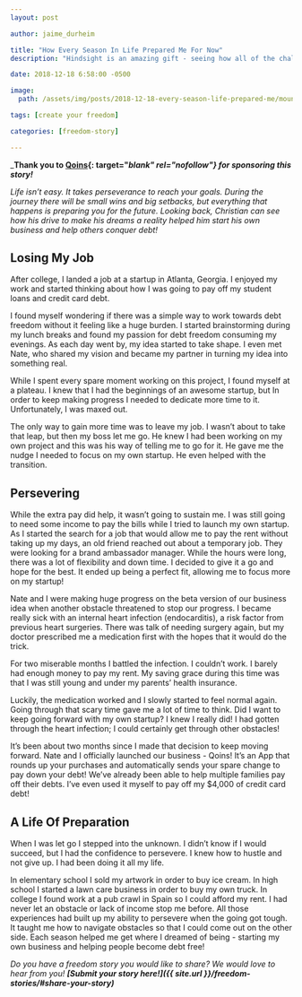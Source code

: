 ```yaml
---
layout: post

author: jaime_durheim

title: "How Every Season In Life Prepared Me For Now"
description: "Hindsight is an amazing gift - seeing how all of the challenges on our journey led us to where we are today. Learn how Christian's journey led him to his dream - where he is right now."

date: 2018-12-18 6:58:00 -0500

image:
  path: /assets/img/posts/2018-12-18-every-season-life-prepared-me/mountain-mist.jpg

tags: [create your freedom]

categories: [freedom-story]

---
```


___Thank you to [Qoins](https://qoins.io/){: target="_blank" rel="nofollow"} for sponsoring this story!___

_Life isn’t easy. It takes perseverance to reach your goals. During the journey there will be small wins and big setbacks, but everything that happens is preparing you for the future. Looking back, Christian can see how his drive to make his dreams a reality helped him start his own business and help others conquer debt!_

## Losing My Job

After college, I landed a job at a startup in Atlanta, Georgia. I enjoyed my work and started thinking about how I was going to pay off my student loans and credit card debt.

I found myself wondering if there was a simple way to work towards debt freedom without it feeling like a huge burden. I started brainstorming during my lunch breaks and found my passion for debt freedom consuming my evenings. As each day went by, my idea started to take shape. I even met Nate, who shared my vision and became my partner in turning my idea into something real.

While I spent every spare moment working on this project, I found myself at a plateau. I knew that I had the beginnings of an awesome startup, but In order to keep making progress I needed to dedicate more time to it. Unfortunately, I was maxed out.

The only way to gain more time was to leave my job. I wasn’t about to take that leap, but then my boss let me go. He knew I had been working on my own project and this was his way of telling me to go for it. He gave me the nudge I needed to focus on my own startup.  He even helped with the transition.

## Persevering

While the extra pay did help, it wasn’t going to sustain me. I was still going to need some income to pay the bills while I tried to launch my own startup. As I started the search for a job that would allow me to pay the rent without taking up my days, an old friend reached out about a temporary job. They were looking for a brand ambassador manager. While the hours were long, there was a lot of flexibility and down time. I decided to give it a go and hope for the best. It ended up being a perfect fit, allowing me to focus more on my startup!

Nate and I were making huge progress on the beta version of our business idea when another obstacle threatened to stop our progress. I became really sick with an internal heart infection (endocarditis), a risk factor from previous heart surgeries. There was talk of needing surgery again, but my doctor prescribed me a medication first with the hopes that it would do the trick.

For two miserable months I battled the infection. I couldn’t work. I barely had enough money to pay my rent. My saving grace during this time was that I was still young and under my parents’ health insurance.

Luckily, the medication worked and I slowly started to feel normal again. Going through that scary time gave me a lot of time to think. Did I want to keep going forward with my own startup? I knew I really did! I had gotten through the heart infection; I could certainly get through other obstacles!

It’s been about two months since I made that decision to keep moving forward. Nate and I officially launched our business - Qoins! It’s an App that rounds up your purchases and automatically sends your spare change to pay down your debt! We’ve already been able to help multiple families pay off their debts. I’ve even used it myself to pay off my $4,000 of credit card debt!

## A Life Of Preparation

When I was let go I stepped into the unknown. I didn’t know if I would succeed, but I had the confidence to persevere. I knew how to hustle and not give up. I had been doing it all my life.

In elementary school I sold my artwork in order to buy ice cream. In high school I started a lawn care business in order to buy my own truck. In college I found work at a pub crawl in Spain so I could afford my rent. I had never let an obstacle or lack of income stop me before. All those experiences had built up my ability to persevere when the going got tough. It taught me how to navigate obstacles so that I could come out on the other side. Each season helped me get where I dreamed of being - starting my own business and helping people become debt free!

_Do you have a freedom story you would like to share? We would love to hear from you!_ ___[Submit your story here!]({{ site.url }}/freedom-stories/#share-your-story)___
